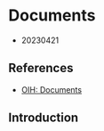 # Documents

- 20230421

## References

- [OIH: Documents](https://book.oceaninfohub.org/thematics/docs/README.html#documents)


## Introduction

